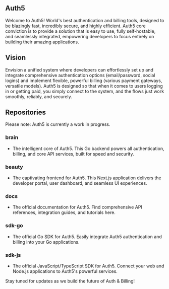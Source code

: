 ## Auth5

Welcome to Auth5! World's best authentication and billing tools, designed to be blazingly fast, incredibly secure, and highly efficient. Auth5 core conviction is to provide a solution that is easy to use, fully self-hostable, and seamlessly integrated, empowering developers to focus entirely on building their amazing applications.

## Vision

Envision a unified system where developers can effortlessly set up and integrate comprehensive authentication options (email/password, social logins) and implement flexible, powerful billing (various payment gateways, versatile models). Auth5 is designed so that when it comes to users logging in or getting paid, you simply connect to the system, and the flows just work smoothly, reliably, and securely.

## Repositories

Please note: Auth5 is currently a work in progress.

### brain

- The intelligent core of Auth5. This Go backend powers all authentication, billing, and core API services, built for speed and security.

### beauty

- The captivating frontend for Auth5. This Next.js application delivers the developer portal, user dashboard, and seamless UI experiences.

### docs

- The official documentation for Auth5. Find comprehensive API references, integration guides, and tutorials here.

### sdk-go

- The official Go SDK for Auth5. Easily integrate Auth5 authentication and billing into your Go applications.

### sdk-js

- The official JavaScript/TypeScript SDK for Auth5. Connect your web and Node.js applications to Auth5's powerful services.

Stay tuned for updates as we build the future of Auth & Billing!
